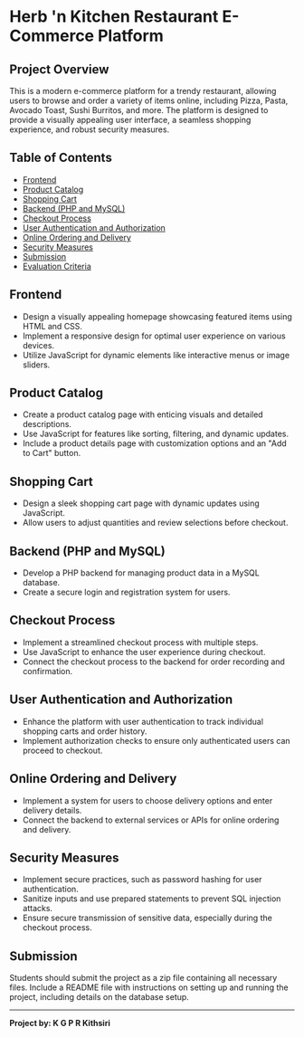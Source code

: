 # Herb 'n Kitchen Restaurant E-Commerce Platform

## Project Overview

This is a modern e-commerce platform for a trendy restaurant, allowing users to browse and order a variety of items online, including Pizza, Pasta, Avocado Toast, Sushi Burritos, and more. The platform is designed to provide a visually appealing user interface, a seamless shopping experience, and robust security measures.

## Table of Contents

- [Frontend](#frontend)
- [Product Catalog](#product-catalog)
- [Shopping Cart](#shopping-cart)
- [Backend (PHP and MySQL)](#backend-php-and-mysql)
- [Checkout Process](#checkout-process)
- [User Authentication and Authorization](#user-authentication-and-authorization)
- [Online Ordering and Delivery](#online-ordering-and-delivery)
- [Security Measures](#security-measures)
- [Submission](#submission)
- [Evaluation Criteria](#evaluation-criteria)

## Frontend

- Design a visually appealing homepage showcasing featured items using HTML and CSS.
- Implement a responsive design for optimal user experience on various devices.
- Utilize JavaScript for dynamic elements like interactive menus or image sliders.

## Product Catalog

- Create a product catalog page with enticing visuals and detailed descriptions.
- Use JavaScript for features like sorting, filtering, and dynamic updates.
- Include a product details page with customization options and an "Add to Cart" button.

## Shopping Cart

- Design a sleek shopping cart page with dynamic updates using JavaScript.
- Allow users to adjust quantities and review selections before checkout.

## Backend (PHP and MySQL)

- Develop a PHP backend for managing product data in a MySQL database.
- Create a secure login and registration system for users.

## Checkout Process

- Implement a streamlined checkout process with multiple steps.
- Use JavaScript to enhance the user experience during checkout.
- Connect the checkout process to the backend for order recording and confirmation.

## User Authentication and Authorization

- Enhance the platform with user authentication to track individual shopping carts and order history.
- Implement authorization checks to ensure only authenticated users can proceed to checkout.

## Online Ordering and Delivery

- Implement a system for users to choose delivery options and enter delivery details.
- Connect the backend to external services or APIs for online ordering and delivery.

## Security Measures

- Implement secure practices, such as password hashing for user authentication.
- Sanitize inputs and use prepared statements to prevent SQL injection attacks.
- Ensure secure transmission of sensitive data, especially during the checkout process.

## Submission

Students should submit the project as a zip file containing all necessary files. Include a README file with instructions on setting up and running the project, including details on the database setup.


---

**Project by: K G P R Kithsiri**
